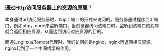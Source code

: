 ### 通过Http访问服务器上的资源的原理？

本身通过url访问服务器时，以ip：端口的形式来访问的。服务器通过程序监听端口，例如php，node来监听端口，当浏览器访问该端口时，监听到该端口的程序就会返回相应资源，从而达到访问对应资源的目的。

而通过nginx或Tomcat代理时，我们访问的是nginx，nginx再返回相应资源。nginx起到了一个中间桥梁的作用。

